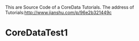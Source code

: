This are Source Code of a CoreData Tutorials.
The address of Tutorials:http://www.jianshu.com/p/96e2b321449c
# CoreDataTest1
